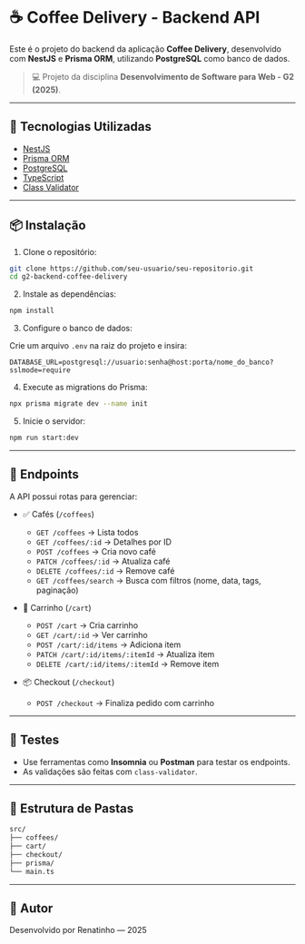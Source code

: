 
# ☕ Coffee Delivery - Backend API

Este é o projeto do backend da aplicação **Coffee Delivery**, desenvolvido com **NestJS** e **Prisma ORM**, utilizando **PostgreSQL** como banco de dados.

> 💻 Projeto da disciplina **Desenvolvimento de Software para Web - G2 (2025)**.

---

## 🚀 Tecnologias Utilizadas

- [NestJS](https://nestjs.com/)
- [Prisma ORM](https://www.prisma.io/)
- [PostgreSQL](https://www.postgresql.org/)
- [TypeScript](https://www.typescriptlang.org/)
- [Class Validator](https://github.com/typestack/class-validator)

---

## 📦 Instalação

1. Clone o repositório:

```bash
git clone https://github.com/seu-usuario/seu-repositorio.git
cd g2-backend-coffee-delivery
```

2. Instale as dependências:

```bash
npm install
```

3. Configure o banco de dados:

Crie um arquivo `.env` na raiz do projeto e insira:

```env
DATABASE_URL=postgresql://usuario:senha@host:porta/nome_do_banco?sslmode=require
```

4. Execute as migrations do Prisma:

```bash
npx prisma migrate dev --name init
```

5. Inicie o servidor:

```bash
npm run start:dev
```

---

## 📘 Endpoints

A API possui rotas para gerenciar:

- ✅ Cafés (`/coffees`)
  - `GET /coffees` → Lista todos
  - `GET /coffees/:id` → Detalhes por ID
  - `POST /coffees` → Cria novo café
  - `PATCH /coffees/:id` → Atualiza café
  - `DELETE /coffees/:id` → Remove café
  - `GET /coffees/search` → Busca com filtros (nome, data, tags, paginação)

- 🛒 Carrinho (`/cart`)
  - `POST /cart` → Cria carrinho
  - `GET /cart/:id` → Ver carrinho
  - `POST /cart/:id/items` → Adiciona item
  - `PATCH /cart/:id/items/:itemId` → Atualiza item
  - `DELETE /cart/:id/items/:itemId` → Remove item

- 📦 Checkout (`/checkout`)
  - `POST /checkout` → Finaliza pedido com carrinho

---

## 🧪 Testes

- Use ferramentas como **Insomnia** ou **Postman** para testar os endpoints.
- As validações são feitas com `class-validator`.

---

## 📁 Estrutura de Pastas

```bash
src/
├── coffees/
├── cart/
├── checkout/
├── prisma/
└── main.ts
```

---

## 🧠 Autor

Desenvolvido por Renatinho — 2025
